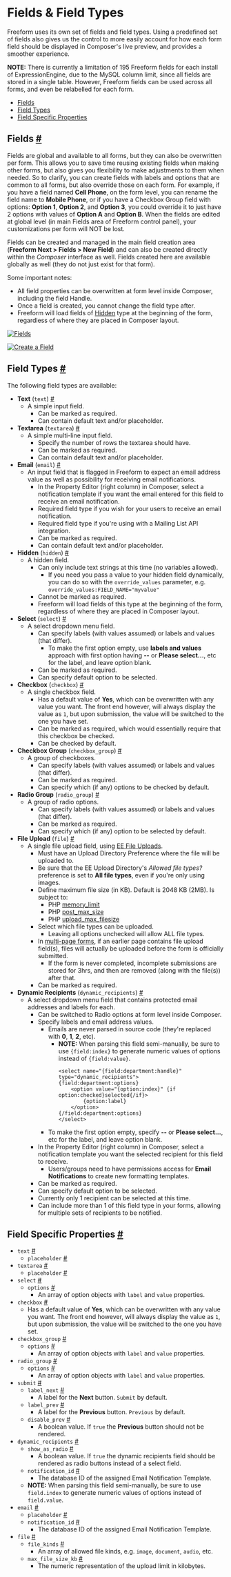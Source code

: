 # Fields & Field Types

Freeform uses its own set of fields and field types. Using a predefined set of fields also gives us the control to more easily account for how each form field should be displayed in Composer's live preview, and provides a smoother experience.

**NOTE:** There is currently a limitation of 195 Freeform fields for each install of ExpressionEngine, due to the MySQL column limit, since all fields are stored in a single table. However, Freeform fields can be used across all forms, and even be relabelled for each form.

* [Fields](#fields)
* [Field Types](#field-types)
* [Field Specific Properties](#field-specific-props)

## Fields <a href="#fields" id="fields" class="docs-anchor">#</a>

Fields are global and available to all forms, but they can also be overwritten per form. This allows you to save time reusing existing fields when making other forms, but also gives you flexibility to make adjustments to them when needed. So to clarify, you can create fields with labels and options that are common to all forms, but also override those on each form. For example, if you have a field named **Cell Phone**, on the form level, you can rename the field name to **Mobile Phone**, or if you have a Checkbox Group field with options: **Option 1**, **Option 2**, and **Option 3**, you could override it to just have 2 options with values of **Option A** and **Option B**. When the fields are edited at global level (in main Fields area of Freeform control panel), your customizations per form will NOT be lost.

Fields can be created and managed in the main field creation area (**Freeform Next > Fields > New Field**) and can also be created directly within the *Composer* interface as well. Fields created here are available globally as well (they do not just exist for that form).

Some important notes:

* All field properties can be overwritten at form level inside Composer, including the field Handle.
* Once a field is created, you cannot change the field type after.
* Freeform will load fields of [Hidden](#fields-hidden) type at the beginning of the form, regardless of where they are placed in Composer layout.

[![Fields](images/cp_fields.png)](images/cp_fields.png)

[![Create a Field](images/cp_fields-create.png)](images/cp_fields-create.png)


## Field Types <a href="#field-types" id="field-types" class="docs-anchor">#</a>

The following field types are available:

* **Text** (`text`) <a href="#fields-text" id="fields-text" class="docs-anchor">#</a>
	* A simple input field.
		* Can be marked as required.
		* Can contain default text and/or placeholder.
* **Textarea** (`textarea`) <a href="#fields-textarea" id="fields-textarea" class="docs-anchor">#</a>
	* A simple multi-line input field.
		* Specify the number of rows the textarea should have.
		* Can be marked as required.
		* Can contain default text and/or placeholder.
* **Email** (`email`) <a href="#fields-email" id="fields-email" class="docs-anchor">#</a>
	* An input field that is flagged in Freeform to expect an email address value as well as possibility for receiving email notifications.
		* In the Property Editor (right column) in Composer, select a notification template if you want the email entered for this field to receive an email notification.
		* Required field type if you wish for your users to receive an email notification.
		* Required field type if you're using with a Mailing List API integration.
		* Can be marked as required.
		* Can contain default text and/or placeholder.
* **Hidden** (`hidden`) <a href="#fields-hidden" id="fields-hidden" class="docs-anchor">#</a>
	* A hidden field.
		* Can only include text strings at this time (no variables allowed).
			* If you need you pass a value to your hidden field dynamically, you can do so with the `override_values` parameter, e.g. `override_values:FIELD_NAME="myvalue"`
		* Cannot be marked as required.
		* Freeform will load fields of this type at the beginning of the form, regardless of where they are placed in Composer layout.
* **Select** (`select`) <a href="#fields-select" id="fields-select" class="docs-anchor">#</a>
	* A select dropdown menu field.
		* Can specify labels (with values assumed) or labels and values (that differ).
			* To make the first option empty, use **labels and values** approach with first option having **--** or **Please select...**, etc for the label, and leave option blank.
		* Can be marked as required.
		* Can specify default option to be selected.
* **Checkbox** (`checkbox`) <a href="#fields-checkbox" id="fields-checkbox" class="docs-anchor">#</a>
	* A single checkbox field.
		* Has a default value of **Yes**, which can be overwritten with any value you want. The front end however, will always display the value as `1`, but upon submission, the value will be switched to the one you have set.
		* Can be marked as required, which would essentially require that this checkbox be checked.
		* Can be checked by default.
* **Checkbox Group** (`checkbox_group`) <a href="#fields-checkbox-group" id="fields-checkbox-group" class="docs-anchor">#</a>
	* A group of checkboxes.
		* Can specify labels (with values assumed) or labels and values (that differ).
		* Can be marked as required.
		* Can specify which (if any) options to be checked by default.
* **Radio Group** (`radio_group`) <a href="#fields-radio-group" id="fields-radio-group" class="docs-anchor">#</a>
	* A group of radio options.
		* Can specify labels (with values assumed) or labels and values (that differ).
		* Can be marked as required.
		* Can specify which (if any) option to be selected by default.
* **File Upload** (`file`) <a href="#fields-file-upload" id="fields-file-upload" class="docs-anchor">#</a>
	* A single file upload field, using [EE File Uploads](https://docs.expressionengine.com/v3/add-ons/file/file_tag.html).
		* Must have an Upload Directory Preference where the file will be uploaded to.
		* Be sure that the EE Upload Directory's *Allowed file types?* preference is set to **All file types**, even if you're only using images.
		* Define maximum file size (in KB). Default is 2048 KB (2MB). Is subject to:
			* PHP [memory_limit](http://us3.php.net/manual/en/ini.core.php#ini.memory-limit)
			* PHP [post_max_size](http://us3.php.net/manual/en/ini.core.php#ini.post-max-size)
			* PHP [upload_max_filesize](http://us3.php.net/manual/en/ini.core.php#ini.upload-max-filesize)
		* Select which file types can be uploaded.
			* Leaving all options unchecked will allow ALL file types.
		* In [multi-page forms](multi-page-forms.md), if an earlier page contains file upload field(s), files will actually be uploaded before the form is officially submitted.
			* If the form is never completed, incomplete submissions are stored for 3hrs, and then are removed (along with the file(s)) after that.
		* Can be marked as required.
* **Dynamic Recipients** (`dynamic_recipients`) <a href="#fields-dynamic-recipients" id="fields-dynamic-recipients" class="docs-anchor">#</a>
	* A select dropdown menu field that contains protected email addresses and labels for each.
		* Can be switched to Radio options at form level inside Composer.
		* Specify labels and email address values.
			* Emails are never parsed in source code (they're replaced with **0**, **1**, **2**, etc).
				* **NOTE:** When parsing this field semi-manually, be sure to use `{field:index}` to generate numeric values of options instead of `{field:value}`.
					```
					<select name="{field:department:handle}" type="dynamic_recipients">
					{field:department:options}
						<option value="{option:index}" {if option:checked}selected{/if}>
							{option:label}
						</option>
					{/field:department:options}
					</select>
					```
			* To make the first option empty, specify **--** or **Please select...**, etc for the label, and leave option blank.
		* In the Property Editor (right column) in Composer, select a notification template you want the selected recipient for this field to receive.
			* Users/groups need to have permissions access for **Email Notifications** to create new formatting templates.
		* Can be marked as required.
		* Can specify default option to be selected.
		* Currently only 1 recipient can be selected at this time.
		* Can include more than 1 of this field type in your forms, allowing for multiple sets of recipients to be notified.


## Field Specific Properties <a href="#field-specific-props" id="field-specific-props" class="docs-anchor">#</a>

* `text` <a href="#field-text" id="field-text" class="docs-anchor">#</a>
	* `placeholder` <a href="#field-text-placeholder" id="field-text-placeholder" class="docs-anchor">#</a>
* `textarea` <a href="#field-textarea" id="field-textarea" class="docs-anchor">#</a>
	* `placeholder` <a href="#field-textarea-placeholder" id="field-textarea-placeholder" class="docs-anchor">#</a>
* `select` <a href="#field-select" id="field-select" class="docs-anchor">#</a>
	* `options` <a href="#field-select-options" id="field-select-options" class="docs-anchor">#</a>
		* An array of option objects with `label` and `value` properties.
* `checkbox` <a href="#field-checkbox" id="field-checkbox" class="docs-anchor">#</a>
	* Has a default value of **Yes**, which can be overwritten with any value you want. The front end however, will always display the value as `1`, but upon submission, the value will be switched to the one you have set.
* `checkbox_group` <a href="#field-checkbox_group" id="field-checkbox_group" class="docs-anchor">#</a>
	* `options` <a href="#field-checkbox_group-options" id="field-checkbox_group-options" class="docs-anchor">#</a>
		* An array of option objects with `label` and `value` properties.
* `radio_group` <a href="#field-radio_group" id="field-radio_group" class="docs-anchor">#</a>
	* `options` <a href="#field-radio_group-options" id="field-radio_group-options" class="docs-anchor">#</a>
		* An array of option objects with `label` and `value` properties.
* `submit` <a href="#field-submit" id="field-submit" class="docs-anchor">#</a>
	* `label_next` <a href="#field-submit-label-next" id="field-submit-label-next" class="docs-anchor">#</a>
		* A label for the **Next** button. `Submit` by default.
	* `label_prev` <a href="#field-submit-label-prev" id="field-submit-label-prev" class="docs-anchor">#</a>
		* A label for the **Previous** button. `Previous` by default.
	* `disable_prev` <a href="#field-submit-disable-prev" id="field-submit-disable-prev" class="docs-anchor">#</a>
		* A boolean value. If `true` the **Previous** button should not be rendered.
* `dynamic_recipients` <a href="#field-dynamic_recipients" id="field-dynamic_recipients" class="docs-anchor">#</a>
	* `show_as_radio` <a href="#field-dynamic_recipients-show-as-radio" id="field-dynamic_recipients-show-as-radio" class="docs-anchor">#</a>
		* A boolean value. If `true` the dynamic recipients field should be rendered as radio buttons instead of a select field.
	* `notification_id` <a href="#field-dynamic_recipients-notification-id" id="field-dynamic_recipients-notification-id" class="docs-anchor">#</a>
		* The database ID of the assigned Email Notification Template.
	* **NOTE:** When parsing this field semi-manually, be sure to use `field.index` to generate numeric values of options instead of `field.value`.
* `email` <a href="#field-email" id="field-email" class="docs-anchor">#</a>
	* `placeholder` <a href="#field-email-placeholder" id="field-email-placeholder" class="docs-anchor">#</a>
	* `notification_id` <a href="#field-email-notification-id" id="field-email-notification-id" class="docs-anchor">#</a>
		* The database ID of the assigned Email Notification Template.
* `file` <a href="#field-file" id="field-file" class="docs-anchor">#</a>
	* `file_kinds` <a href="#field-file-file-kinds" id="field-file-file-kinds" class="docs-anchor">#</a>
		* An array of allowed file kinds, e.g. `image`, `document`, `audio`, etc.
	* `max_file_size_kb` <a href="#field-file-max-filesize-kb" id="field-file-max-filesize-kb" class="docs-anchor">#</a>
		* The numeric representation of the upload limit in kilobytes.
